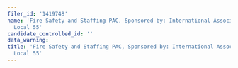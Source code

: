 ```yaml
---
filer_id: '1419748'
name: 'Fire Safety and Staffing PAC, Sponsored by: International Association of Firefighters
  Local 55'
candidate_controlled_id: ''
data_warning: 
title: 'Fire Safety and Staffing PAC, Sponsored by: International Association of Firefighters
  Local 55'
---
```

